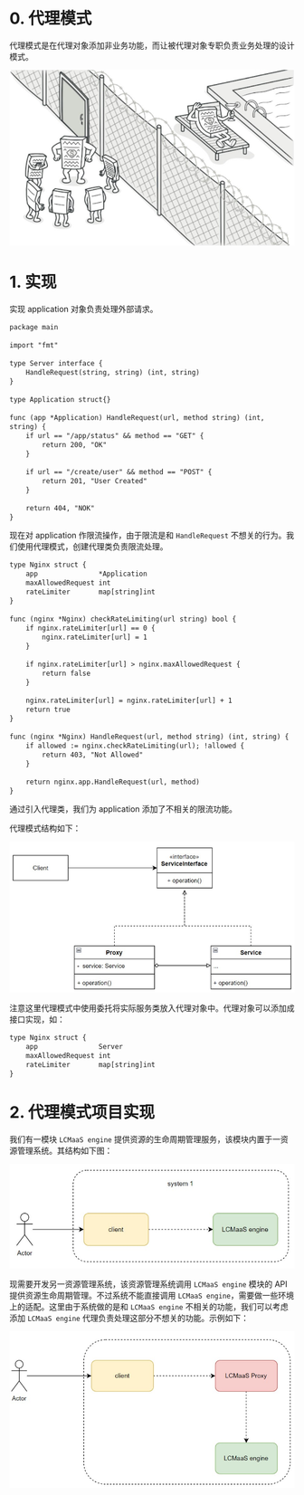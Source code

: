 # 0. 代理模式

代理模式是在代理对象添加非业务功能，而让被代理对象专职负责业务处理的设计模式。

![代理模式](./images/proxy_pattern/proxy%20design%20pattern.jpg)

# 1. 实现

实现 application 对象负责处理外部请求。

```
package main

import "fmt"

type Server interface {
	HandleRequest(string, string) (int, string)
}

type Application struct{}

func (app *Application) HandleRequest(url, method string) (int, string) {
	if url == "/app/status" && method == "GET" {
		return 200, "OK"
	}

	if url == "/create/user" && method == "POST" {
		return 201, "User Created"
	}

	return 404, "NOK"
}
```

现在对 application 作限流操作，由于限流是和 `HandleRequest` 不想关的行为。我们使用代理模式，创建代理类负责限流处理。
```
type Nginx struct {
	app               *Application
	maxAllowedRequest int
	rateLimiter       map[string]int
}

func (nginx *Nginx) checkRateLimiting(url string) bool {
	if nginx.rateLimiter[url] == 0 {
		nginx.rateLimiter[url] = 1
	}

	if nginx.rateLimiter[url] > nginx.maxAllowedRequest {
		return false
	}

	nginx.rateLimiter[url] = nginx.rateLimiter[url] + 1
	return true
}

func (nginx *Nginx) HandleRequest(url, method string) (int, string) {
	if allowed := nginx.checkRateLimiting(url); !allowed {
		return 403, "Not Allowed"
	}

	return nginx.app.HandleRequest(url, method)
}
```

通过引入代理类，我们为 application 添加了不相关的限流功能。

代理模式结构如下：  

![代理模式结构图](./images/proxy_pattern/proxy%20structure.jpg)

注意这里代理模式中使用委托将实际服务类放入代理对象中。代理对象可以添加成接口实现，如：
```
type Nginx struct {
	app               Server
	maxAllowedRequest int
	rateLimiter       map[string]int
}
```

# 2. 代理模式项目实现

我们有一模块 `LCMaaS engine` 提供资源的生命周期管理服务，该模块内置于一资源管理系统。其结构如下图：  

![系统 1](./images/proxy_pattern/system1.jpg)

现需要开发另一资源管理系统，该资源管理系统调用 `LCMaaS engine` 模块的 API 提供资源生命周期管理。不过系统不能直接调用 `LCMaaS engine`，需要做一些环境上的适配。这里由于系统做的是和 `LCMaaS engine` 不相关的功能，我们可以考虑添加 `LCMaaS engine` 代理负责处理这部分不想关的功能。示例如下：  

![系统 2](./images/proxy_pattern/system2.jpg)

